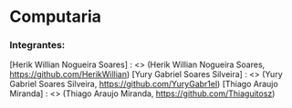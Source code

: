 # Computaria

### Integrantes:
[Herik Willian Nogueira Soares] : <> (Herik Willian Nogueira Soares, https://github.com/HerikWillian)
[Yury Gabriel Soares Silveira] : <> (Yury Gabriel Soares Silveira, https://github.com/YuryGabr1el)
[Thiago Araujo Miranda] : <> (Thiago Araujo Miranda, https://github.com/Thiaguitosz)